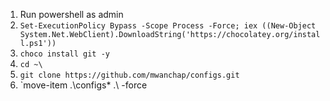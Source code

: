 1. Run powershell as admin
2. `Set-ExecutionPolicy Bypass -Scope Process -Force; iex ((New-Object System.Net.WebClient).DownloadString('https://chocolatey.org/install.ps1'))`
3. `choco install git -y`
4. `cd ~\`
5. `git clone https://github.com/mwanchap/configs.git`
6. `move-item .\configs\* .\ -force

